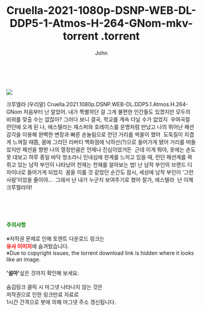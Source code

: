 ﻿---
layout: post
title:  "                   Cruella-2021-1080p-DSNP-WEB-DL-DDP5-1-Atmos-H-264-GNom-mkv-torrent                .torrent"
author: John
categories: [ 영화 ]
tags: [  ]
image: https://torrentrj57.com/uploadfile/full/a771c6409fd117d9f3b0bec2f54b1b3dd2cbe9a1.jpg 
description: "                   Cruella-2021-1080p-DSNP-WEB-DL-DDP5-1-Atmos-H-264-GNom-mkv-torrent                 torrent 정보 공유"
toc: true
toc_sticky: true
---

<br>
<p><img src="https://torrentrj57.com/uploadfile/full/a771c6409fd117d9f3b0bec2f54b1b3dd2cbe9a1.jpg"/></p>
 크루엘라 (우리말) Cruella.2021.1080p.DSNP.WEB-DL.DDP5.1.Atmos.H.264-GNom 처음부터 난 알았어. 내가 특별하단 걸 그게 불편한 인간들도 있겠지만 모두의 비위를 맞출 수는 없잖아? 그러다 보니 결국, 학교를 계속 다닐 수가 없었지  우여곡절 런던에 오게 된 나, 에스텔라는 재스퍼와 호레이스를 운명처럼 만났고 나의 뛰어난 패션 감각을 이용해 완벽한 변장과 빠른 손놀림으로 런던 거리를 싹쓸이 했어  도둑질이 지겹게 느껴질 때쯤, 꿈에 그리던 리버티 백화점에 낙하산(?)으로 들어가게 됐어 거리를 떠돌았지만 패션을 향한 나의 열정만큼은 언제나 진심이었거든  근데 이게 뭐야, 옷에는 손도 못 대보고 하루 종일 바닥 청소라니 인내심에 한계를 느끼고 있을 때, 런던 패션계를 꽉 쥐고 있는 남작 부인이 나타났어 천재는 천재를 알아보는 법! 난 남작 부인의 브랜드 디자이너로 들어가게 되었지  꿈을 이룰 것 같았던 순간도 잠시, 세상에 남작 부인이 ‘그런 사람’이었을 줄이야…  그래서 난 내가 누군지 보여주기로 했어 잘가, 에스텔라  난 이제 크루엘라야! 
    
<br><br><br>
<p data-ke-size="size16"><b><span style="color: green;">주의사항</span></b><br /><br />※저작권 문제로 인해 토렌트 다운로드 링크는<br /><b><span style="color: red;">유사 이미지</span></b>에 숨겨뒀습니다.<br />※Due to copyright issues, the torrent download link is hidden where it looks like an image.<br /><br /><b>'설마'</b>싶은 것까지 확인해 보세요.<br /><br />숨김링크 클릭 시 마그넷 나타나지 않는 것은<br />저작권으로 인한 링크만료 자료로<br />1시간 간격으로 봇에 의해 마그넷 주소 갱신됩니다.</p>
